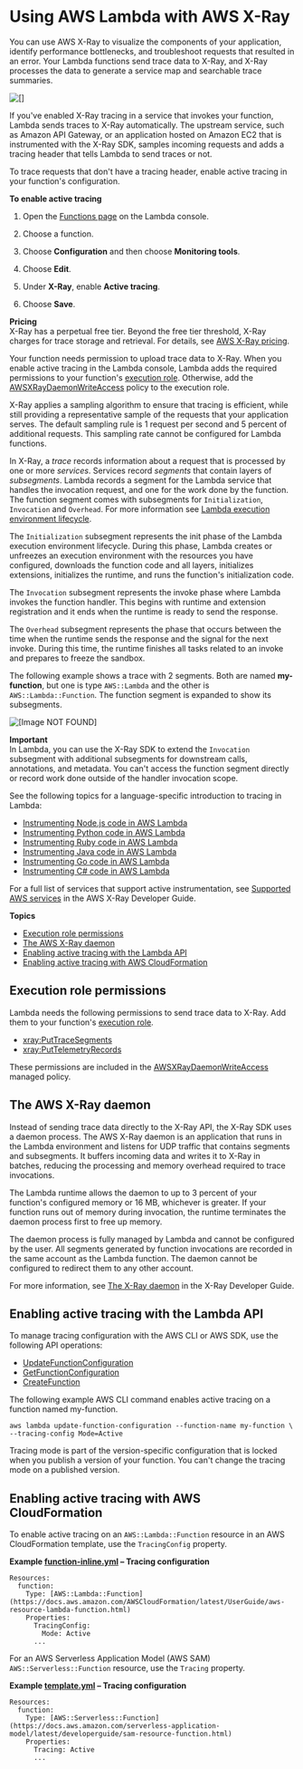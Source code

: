 # Using AWS Lambda with AWS X\-Ray<a name="services-xray"></a>

You can use AWS X\-Ray to visualize the components of your application, identify performance bottlenecks, and troubleshoot requests that resulted in an error\. Your Lambda functions send trace data to X\-Ray, and X\-Ray processes the data to generate a service map and searchable trace summaries\.

![\[\]](http://docs.aws.amazon.com/lambda/latest/dg/images/sample-errorprocessor-servicemap.png)

If you've enabled X\-Ray tracing in a service that invokes your function, Lambda sends traces to X\-Ray automatically\. The upstream service, such as Amazon API Gateway, or an application hosted on Amazon EC2 that is instrumented with the X\-Ray SDK, samples incoming requests and adds a tracing header that tells Lambda to send traces or not\.

To trace requests that don't have a tracing header, enable active tracing in your function's configuration\.

**To enable active tracing**

1. Open the [Functions page](https://console.aws.amazon.com/lambda/home#/functions) on the Lambda console\.

1. Choose a function\.

1. Choose **Configuration** and then choose **Monitoring tools**\.

1. Choose **Edit**\.

1. Under **X\-Ray**, enable **Active tracing**\.

1. Choose **Save**\.

**Pricing**  
X\-Ray has a perpetual free tier\. Beyond the free tier threshold, X\-Ray charges for trace storage and retrieval\. For details, see [AWS X\-Ray pricing](https://aws.amazon.com/xray/pricing/)\.

Your function needs permission to upload trace data to X\-Ray\. When you enable active tracing in the Lambda console, Lambda adds the required permissions to your function's [execution role](lambda-intro-execution-role.md)\. Otherwise, add the [AWSXRayDaemonWriteAccess](https://console.aws.amazon.com/iam/home#/policies/arn:aws:iam::aws:policy/AWSXRayDaemonWriteAccess) policy to the execution role\.

X\-Ray applies a sampling algorithm to ensure that tracing is efficient, while still providing a representative sample of the requests that your application serves\. The default sampling rule is 1 request per second and 5 percent of additional requests\. This sampling rate cannot be configured for Lambda functions\.

In X\-Ray, a *trace* records information about a request that is processed by one or more *services*\. Services record *segments* that contain layers of *subsegments*\. Lambda records a segment for the Lambda service that handles the invocation request, and one for the work done by the function\. The function segment comes with subsegments for `Initialization`, `Invocation` and `Overhead`\. For more information see [ Lambda execution environment lifecycle](runtimes-context.md)\.

The `Initialization` subsegment represents the init phase of the Lambda execution environment lifecycle\. During this phase, Lambda creates or unfreezes an execution environment with the resources you have configured, downloads the function code and all layers, initializes extensions, initializes the runtime, and runs the function's initialization code\.

The `Invocation` subsegment represents the invoke phase where Lambda invokes the function handler\. This begins with runtime and extension registration and it ends when the runtime is ready to send the response\.

The `Overhead` subsegment represents the phase that occurs between the time when the runtime sends the response and the signal for the next invoke\. During this time, the runtime finishes all tasks related to an invoke and prepares to freeze the sandbox\.

The following example shows a trace with 2 segments\. Both are named **my\-function**, but one is type `AWS::Lambda` and the other is `AWS::Lambda::Function`\. The function segment is expanded to show its subsegments\.

![\[Image NOT FOUND\]](http://docs.aws.amazon.com/lambda/latest/dg/images/nodejs-xray-timeline.png)

**Important**  
In Lambda, you can use the X\-Ray SDK to extend the `Invocation` subsegment with additional subsegments for downstream calls, annotations, and metadata\. You can't access the function segment directly or record work done outside of the handler invocation scope\.

See the following topics for a language\-specific introduction to tracing in Lambda:
+ [Instrumenting Node\.js code in AWS Lambda](nodejs-tracing.md)
+ [Instrumenting Python code in AWS Lambda](python-tracing.md)
+ [Instrumenting Ruby code in AWS Lambda](ruby-tracing.md)
+ [Instrumenting Java code in AWS Lambda](java-tracing.md)
+ [Instrumenting Go code in AWS Lambda](golang-tracing.md)
+ [Instrumenting C\# code in AWS Lambda](csharp-tracing.md)

For a full list of services that support active instrumentation, see [Supported AWS services](https://docs.aws.amazon.com/xray/latest/devguide/xray-usage.html#xray-usage-codechanges) in the AWS X\-Ray Developer Guide\.

**Topics**
+ [Execution role permissions](#services-xray-permissions)
+ [The AWS X\-Ray daemon](#services-xray-daemon)
+ [Enabling active tracing with the Lambda API](#services-xray-api)
+ [Enabling active tracing with AWS CloudFormation](#services-xray-cloudformation)

## Execution role permissions<a name="services-xray-permissions"></a>

Lambda needs the following permissions to send trace data to X\-Ray\. Add them to your function's [execution role](lambda-intro-execution-role.md)\.
+ [xray:PutTraceSegments](https://docs.aws.amazon.com/xray/latest/api/API_PutTraceSegments.html)
+ [xray:PutTelemetryRecords](https://docs.aws.amazon.com/xray/latest/api/API_PutTelemetryRecords.html)

These permissions are included in the [AWSXRayDaemonWriteAccess](https://console.aws.amazon.com/iam/home?#/policies/arn:aws:iam::aws:policy/AWSXRayDaemonWriteAccess) managed policy\.

## The AWS X\-Ray daemon<a name="services-xray-daemon"></a>

Instead of sending trace data directly to the X\-Ray API, the X\-Ray SDK uses a daemon process\. The AWS X\-Ray daemon is an application that runs in the Lambda environment and listens for UDP traffic that contains segments and subsegments\. It buffers incoming data and writes it to X\-Ray in batches, reducing the processing and memory overhead required to trace invocations\.

The Lambda runtime allows the daemon to up to 3 percent of your function's configured memory or 16 MB, whichever is greater\. If your function runs out of memory during invocation, the runtime terminates the daemon process first to free up memory\.

The daemon process is fully managed by Lambda and cannot be configured by the user\. All segments generated by function invocations are recorded in the same account as the Lambda function\. The daemon cannot be configured to redirect them to any other account\.

For more information, see [The X\-Ray daemon](https://docs.aws.amazon.com/xray/latest/devguide/xray-daemon.html) in the X\-Ray Developer Guide\.

## Enabling active tracing with the Lambda API<a name="services-xray-api"></a>

To manage tracing configuration with the AWS CLI or AWS SDK, use the following API operations:
+ [UpdateFunctionConfiguration](API_UpdateFunctionConfiguration.md)
+ [GetFunctionConfiguration](API_GetFunctionConfiguration.md)
+ [CreateFunction](API_CreateFunction.md)

The following example AWS CLI command enables active tracing on a function named my\-function\.

```
aws lambda update-function-configuration --function-name my-function \
--tracing-config Mode=Active
```

Tracing mode is part of the version\-specific configuration that is locked when you publish a version of your function\. You can't change the tracing mode on a published version\.

## Enabling active tracing with AWS CloudFormation<a name="services-xray-cloudformation"></a>

To enable active tracing on an `AWS::Lambda::Function` resource in an AWS CloudFormation template, use the `TracingConfig` property\.

**Example [function\-inline\.yml](https://github.com/awsdocs/aws-lambda-developer-guide/blob/master/templates/function-inline.yml) – Tracing configuration**  

```
Resources:
  function:
    Type: [AWS::Lambda::Function](https://docs.aws.amazon.com/AWSCloudFormation/latest/UserGuide/aws-resource-lambda-function.html)
    Properties:
      TracingConfig:
        Mode: Active
      ...
```

For an AWS Serverless Application Model \(AWS SAM\) `AWS::Serverless::Function` resource, use the `Tracing` property\.

**Example [template\.yml](https://github.com/awsdocs/aws-lambda-developer-guide/tree/main/sample-apps/blank-nodejs/template.yml) – Tracing configuration**  

```
Resources:
  function:
    Type: [AWS::Serverless::Function](https://docs.aws.amazon.com/serverless-application-model/latest/developerguide/sam-resource-function.html)
    Properties:
      Tracing: Active
      ...
```